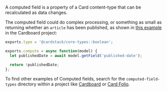 A computed field is a property of a Card content-type that can be recalculated as data changes.

The computed field could do complex processing, or something as small as returning whether an `article` has been published, as shown in [this example](https://github.com/cardstack/cardboard/blob/master/cards/article/cardstack/computed-field-types/is-draft.js) in the Cardboard project:

```js
exports.type = '@cardstack/core-types::boolean';

exports.compute = async function(model) {
  let publishedDate = await model.getField('published-date');

  return !publishedDate;
};
```

To find other examples of Computed fields, search for the `computed-field-types` directory within a project like [Cardboard](https://github.com/cardstack/cardboard) or [Card Folio](https://github.com/cardstack/portfolio).